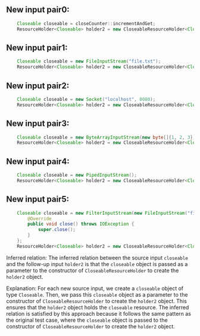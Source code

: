 ## New input pair0:
```java
    Closeable closeable = closeCounter::incrementAndGet;
    ResourceHolder<Closeable> holder2 = new CloseableResourceHolder<Closeable>(closeable);
```

## New input pair1:
```java
    Closeable closeable = new FileInputStream("file.txt");
    ResourceHolder<Closeable> holder2 = new CloseableResourceHolder<Closeable>(closeable);
```

## New input pair2:
```java
    Closeable closeable = new Socket("localhost", 8080);
    ResourceHolder<Closeable> holder2 = new CloseableResourceHolder<Closeable>(closeable);
```

## New input pair3:
```java
    Closeable closeable = new ByteArrayInputStream(new byte[]{1, 2, 3});
    ResourceHolder<Closeable> holder2 = new CloseableResourceHolder<Closeable>(closeable);
```

## New input pair4:
```java
    Closeable closeable = new PipedInputStream();
    ResourceHolder<Closeable> holder2 = new CloseableResourceHolder<Closeable>(closeable);
```

## New input pair5:
```java
    Closeable closeable = new FilterInputStream(new FileInputStream("file.txt")) {
        @Override
        public void close() throws IOException {
            super.close();
        }
    };
    ResourceHolder<Closeable> holder2 = new CloseableResourceHolder<Closeable>(closeable);
```

Inferred relation:
The inferred relation between the source input `closeable` and the follow-up input `holder2` is that the `closeable` object is passed as a parameter to the constructor of `CloseableResourceHolder` to create the `holder2` object.

Explanation:
For each new source input, we create a `closeable` object of type `Closeable`. Then, we pass this `closeable` object as a parameter to the constructor of `CloseableResourceHolder` to create the `holder2` object. This ensures that the `holder2` object holds the `closeable` resource. The inferred relation is satisfied by this approach because it follows the same pattern as the original test case, where the `closeable` object is passed to the constructor of `CloseableResourceHolder` to create the `holder2` object.